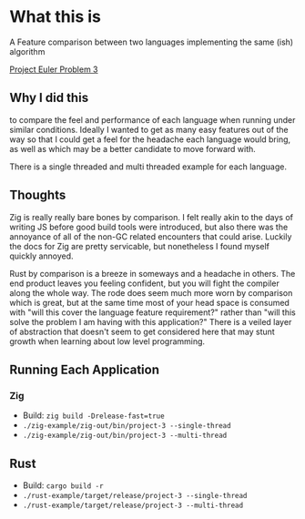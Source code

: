 # What this is
A Feature comparison between two languages implementing the same (ish) algorithm

[Project Euler Problem 3](https://projecteuler.net/problem=3)


## Why I did this
to compare the feel and performance of each language when running under similar conditions. Ideally I wanted to get as many easy features out of the way so that I could get a feel for the headache each language would bring, as well as which may be a better candidate to move forward with.


There is a single threaded and multi threaded example for each language.



## Thoughts
Zig is really really bare bones by comparison. I felt really akin to the days of writing JS before good build tools were introduced, but also there was the annoyance of all of the non-GC related encounters that could arise. Luckily the docs for Zig are pretty servicable, but nonetheless I found myself quickly annoyed. 

Rust by comparison is a breeze in someways and a headache in others. The end product leaves you feeling confident, but you will fight the compiler along the whole way. The rode does seem much more worn by comparison which is great, but at the same time most of your head space is consumed with "will this cover the language feature requirement?" rather than "will this solve the problem I am having with this application?" There is a veiled layer of abstraction that doesn't seem to get considered here that may stunt growth when learning about low level programming.


## Running Each Application

### Zig
* Build: `zig build -Drelease-fast=true`
* `./zig-example/zig-out/bin/project-3 --single-thread`
* `./zig-example/zig-out/bin/project-3 --multi-thread`




## Rust
* Build: `cargo build -r`
* `./rust-example/target/release/project-3 --single-thread`
* `./rust-example/target/release/project-3 --multi-thread`
